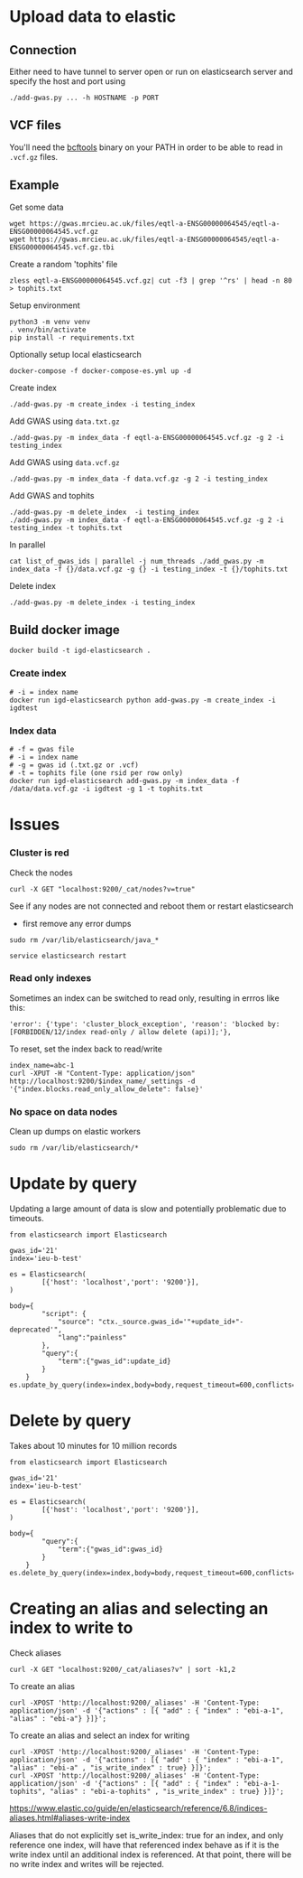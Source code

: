 # Upload data to elastic


## Connection

Either need to have tunnel to server open or run on elasticsearch server and specify the host and port using

```
./add-gwas.py ... -h HOSTNAME -p PORT
```

## VCF files

You'll need the [bcftools](https://samtools.github.io/bcftools/) binary on your PATH in order to be able to read in `.vcf.gz` files.

## Example

Get some data

```
wget https://gwas.mrcieu.ac.uk/files/eqtl-a-ENSG00000064545/eqtl-a-ENSG00000064545.vcf.gz
wget https://gwas.mrcieu.ac.uk/files/eqtl-a-ENSG00000064545/eqtl-a-ENSG00000064545.vcf.gz.tbi
```

Create a random 'tophits' file

```
zless eqtl-a-ENSG00000064545.vcf.gz| cut -f3 | grep '^rs' | head -n 80 > tophits.txt
```

Setup environment

```
python3 -m venv venv
. venv/bin/activate
pip install -r requirements.txt
```

Optionally setup local elasticsearch

```
docker-compose -f docker-compose-es.yml up -d
```

Create index

```
./add-gwas.py -m create_index -i testing_index
```

Add GWAS using `data.txt.gz`

```
./add-gwas.py -m index_data -f eqtl-a-ENSG00000064545.vcf.gz -g 2 -i testing_index
```

Add GWAS using `data.vcf.gz`

```
./add-gwas.py -m index_data -f data.vcf.gz -g 2 -i testing_index
```

Add GWAS and tophits

```
./add-gwas.py -m delete_index  -i testing_index
./add-gwas.py -m index_data -f eqtl-a-ENSG00000064545.vcf.gz -g 2 -i testing_index -t tophits.txt
```

In parallel

```
cat list_of_gwas_ids | parallel -j num_threads ./add_gwas.py -m index_data -f {}/data.vcf.gz -g {} -i testing_index -t {}/tophits.txt
```


Delete index

```
./add-gwas.py -m delete_index -i testing_index
```


## Build docker image

```
docker build -t igd-elasticsearch .
```


### Create index
```
# -i = index name
docker run igd-elasticsearch python add-gwas.py -m create_index -i igdtest
```

### Index data

```
# -f = gwas file
# -i = index name
# -g = gwas id (.txt.gz or .vcf)
# -t = tophits file (one rsid per row only)
docker run igd-elasticsearch add-gwas.py -m index_data -f /data/data.vcf.gz -i igdtest -g 1 -t tophits.txt
```

# Issues

### Cluster is red

Check the nodes

```
curl -X GET "localhost:9200/_cat/nodes?v=true"
```

See if any nodes are not connected and reboot them or restart elasticsearch
- first remove any error dumps

```
sudo rm /var/lib/elasticsearch/java_*
```

```service elasticsearch restart```

### Read only indexes

Sometimes an index can be switched to read only, resulting in errros like this:

```
'error': {'type': 'cluster_block_exception', 'reason': 'blocked by: [FORBIDDEN/12/index read-only / allow delete (api)];'},
```

To reset, set the index back to read/write

```
index_name=abc-1
curl -XPUT -H "Content-Type: application/json" http://localhost:9200/$index_name/_settings -d '{"index.blocks.read_only_allow_delete": false}'
```

### No space on data nodes

Clean up dumps on elastic workers

```
sudo rm /var/lib/elasticsearch/*
```

# Update by query

Updating a large amount of data is slow and potentially problematic due to timeouts.

```
from elasticsearch import Elasticsearch

gwas_id='21'
index='ieu-b-test'

es = Elasticsearch(
        [{'host': 'localhost','port': '9200'}],
)

body={
        "script": {
            "source": "ctx._source.gwas_id='"+update_id+"-deprecated'",
            "lang":"painless"
        },
        "query":{
            "term":{"gwas_id":update_id}
        }
    }
es.update_by_query(index=index,body=body,request_timeout=600,conflicts='abort',slices='auto',wait_for_completion=False)
```

# Delete by query

Takes about 10 minutes for 10 million records

```
from elasticsearch import Elasticsearch

gwas_id='21'
index='ieu-b-test'

es = Elasticsearch(
        [{'host': 'localhost','port': '9200'}],
)

body={
        "query":{
            "term":{"gwas_id":gwas_id}
        }
    }
es.delete_by_query(index=index,body=body,request_timeout=600,conflicts='abort',slices='auto',wait_for_completion=False)
```

# Creating an alias and selecting an index to write to

Check aliases

```
curl -X GET "localhost:9200/_cat/aliases?v" | sort -k1,2
```

To create an alias 

```
curl -XPOST 'http://localhost:9200/_aliases' -H 'Content-Type: application/json' -d '{"actions" : [{ "add" : { "index" : "ebi-a-1", "alias" : "ebi-a"} }]}';
```

To create an alias and select an index for writing

```
curl -XPOST 'http://localhost:9200/_aliases' -H 'Content-Type: application/json' -d '{"actions" : [{ "add" : { "index" : "ebi-a-1", "alias" : "ebi-a" , "is_write_index" : true} }]}';
curl -XPOST 'http://localhost:9200/_aliases' -H 'Content-Type: application/json' -d '{"actions" : [{ "add" : { "index" : "ebi-a-1-tophits", "alias" : "ebi-a-tophits" , "is_write_index" : true} }]}';
```

https://www.elastic.co/guide/en/elasticsearch/reference/6.8/indices-aliases.html#aliases-write-index

Aliases that do not explicitly set is_write_index: true for an index, and only reference one index, will have that referenced index behave as if it is the write index until an additional index is referenced. At that point, there will be no write index and writes will be rejected.
